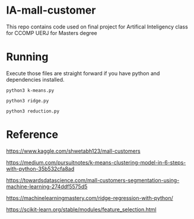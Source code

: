 # IA-mall-customer
This repo contains code used on final project for Artifical Inteligency class for CCOMP UERJ for Masters degree 

# Running

Execute those files are straight forward if you have python and dependencies installed.

```
python3 k-means.py
```

```
python3 ridge.py
```

```
python3 reduction.py
```

# Reference
https://www.kaggle.com/shwetabh123/mall-customers

https://medium.com/pursuitnotes/k-means-clustering-model-in-6-steps-with-python-35b532cfa8ad

https://towardsdatascience.com/mall-customers-segmentation-using-machine-learning-274ddf5575d5

https://machinelearningmastery.com/ridge-regression-with-python/

https://scikit-learn.org/stable/modules/feature_selection.html
